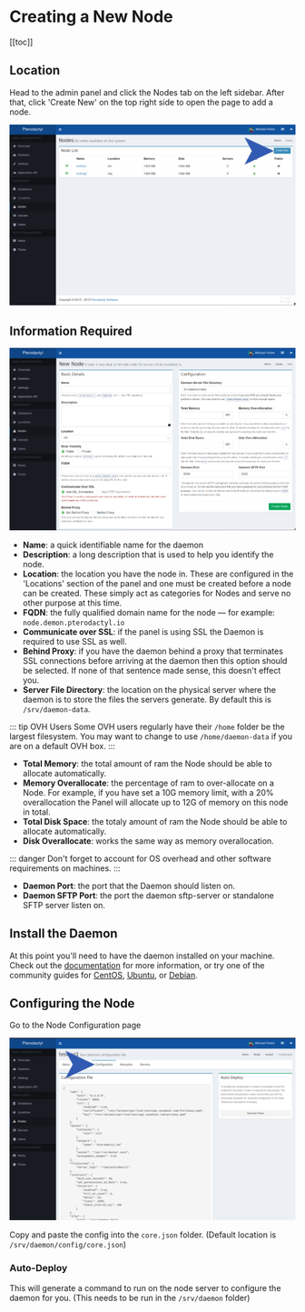# Creating a New Node

[[toc]]
 
## Location
Head to the admin panel and click the Nodes tab on the left sidebar. After that, click 'Create New' on the
top right side to open the page to add a node.

![](../../../.vuepress/public/community/config/nodes/pterodactyl_add_node_create_button.png)

## Information Required

![](../../../.vuepress/public/community/config/nodes/pterodactyl_add_node_new_page.png)

* **Name**: a quick identifiable name for the daemon
* **Description**: a long description that is used to help you identify the node.
* **Location**: the location you have the node in. These are configured in the 'Locations' section of the panel and one
must be created before a node can be created. These simply act as categories for Nodes and serve no other purpose at
this time.
* **FQDN**: the fully qualified domain name for the node — for example: `node.demon.pterodactyl.io`
* **Communicate over SSL**: if the panel is using SSL the Daemon is required to use SSL as well.
* **Behind Proxy**: if you have the daemon behind a proxy that terminates SSL connections before arriving at the daemon
then this option should be selected. If none of that sentence made sense, this doesn't effect you.
* **Server File Directory**: the location on the physical server where the daemon is to store the files the servers
generate. By default this is `/srv/daemon-data`.

::: tip OVH Users
Some OVH users regularly have their `/home` folder be the largest filesystem. You may want to change to use
`/home/daemon-data` if you are on a default OVH box.
:::

* **Total Memory**: the total amount of ram the Node should be able to allocate automatically.
* **Memory Overallocate**: the percentage of ram to over-allocate on a Node. For example, if you have set a 10G memory
limit, with a 20% overallocation the Panel will allocate up to 12G of memory on this node in total.
* **Total Disk Space**: the totaly amount of ram the Node should be able to allocate automatically.
* **Disk Overallocate**: works the same way as memory overallocation.

::: danger
Don't forget to account for OS overhead and other software requirements on machines.
::: 

* **Daemon Port**: the port that the Daemon should listen on.
* **Daemon SFTP Port**: the port the daemon sftp-server or standalone SFTP server listen on.

## Install the Daemon
At this point you'll need to have the daemon installed on your machine. Check out the [documentation](/daemon/installing.md)
for more information, or try one of the community guides for [CentOS](/community/installation-guides/daemon/centos7.md),
[Ubuntu](/community/installation-guides/daemon/ubuntu1804.md), or [Debian](/community/installation-guides/daemon/debian9.md).

## Configuring the Node
Go to the Node Configuration page

![](../../../.vuepress/public/community/config/nodes/pterodactyl_add_node_config.png)

Copy and paste the config into the `core.json` folder. (Default location is `/srv/daemon/config/core.json`)

### Auto-Deploy
This will generate a command to run on the node server to configure the daemon for you. (This needs to be run in the `/srv/daemon` folder)
